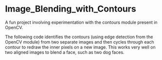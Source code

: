 # Image_Blending_with_Contours
A fun project involving experimentation with the contours module present in OpenCV.

The following code identifies the contours (using edge detection from the OpenCV module) from two separate images and then cycles through each contour to redraw the inner pixels on a new image. This works very well on two aligned images to blend a face, such as two dog faces. 

